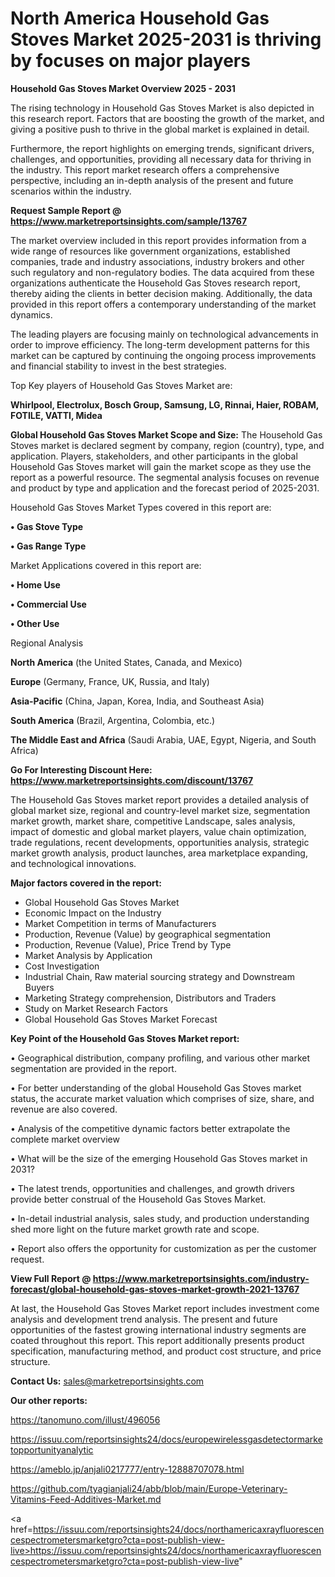 # North America Household Gas Stoves Market 2025-2031 is thriving by focuses on major players

<Strong> Household Gas Stoves Market Overview 2025 - 2031</strong>

The rising technology in Household Gas Stoves Market is also depicted in this research report. Factors that are boosting the growth of the market, and giving a positive push to thrive in the global market is explained in detail.

Furthermore, the report highlights on emerging trends, significant drivers, challenges, and opportunities, providing all necessary data for thriving in the industry. This report market research offers a comprehensive perspective, including an in-depth analysis of the present and future scenarios within the industry.

<strong>Request Sample Report @ <a href=https://www.marketreportsinsights.com/sample/13767>https://www.marketreportsinsights.com/sample/13767</a></strong>

The market overview included in this report provides information from a wide range of resources like government organizations, established companies, trade and industry associations, industry brokers and other such regulatory and non-regulatory bodies. The data acquired from these organizations authenticate the Household Gas Stoves research report, thereby aiding the clients in better decision making. Additionally, the data provided in this report offers a contemporary understanding of the market dynamics.

The leading players are focusing mainly on technological advancements in order to improve efficiency. The long-term development patterns for this market can be captured by continuing the ongoing process improvements and financial stability to invest in the best strategies.

Top Key players of Household Gas Stoves Market are:

<strong>Whirlpool, Electrolux, Bosch Group, Samsung, LG, Rinnai, Haier, ROBAM, FOTILE, VATTI, Midea</strong>

<strong><b>Global Household Gas Stoves Market Scope and Size:</b></strong>
The Household Gas Stoves market is declared segment by company, region (country), type, and application. Players, stakeholders, and other participants in the global Household Gas Stoves market will gain the market scope as they use the report as a powerful resource. The segmental analysis focuses on revenue and product by type and application and the forecast period of 2025-2031.

Household Gas Stoves Market Types covered in this report are:

<strong>• Gas Stove Type

• Gas Range Type</strong>

Market Applications covered in this report are:

<strong>• Home Use

• Commercial Use

• Other Use</strong> 

Regional Analysis

<strong>North America</strong> (the United States, Canada, and Mexico)

<strong>Europe</strong> (Germany, France, UK, Russia, and Italy)

<strong>Asia-Pacific</strong> (China, Japan, Korea, India, and Southeast Asia)

<strong>South America</strong> (Brazil, Argentina, Colombia, etc.)

<strong>The Middle East and Africa</strong> (Saudi Arabia, UAE, Egypt, Nigeria, and South Africa)

<strong>Go For Interesting Discount Here: <a href=https://www.marketreportsinsights.com/discount/13767>https://www.marketreportsinsights.com/discount/13767</a></strong>

The Household Gas Stoves market report provides a detailed analysis of global market size, regional and country-level market size, segmentation market growth, market share, competitive Landscape, sales analysis, impact of domestic and global market players, value chain optimization, trade regulations, recent developments, opportunities analysis, strategic market growth analysis, product launches, area marketplace expanding, and technological innovations.

<strong><b>Major factors covered in the report:</b></strong>
<ul>
  <li>Global Household Gas Stoves Market </li>
  <li>Economic Impact on the Industry</li>
  <li>Market Competition in terms of Manufacturers</li>
  <li>Production, Revenue (Value) by geographical segmentation</li>
  <li>Production, Revenue (Value), Price Trend by Type</li>
  <li>Market Analysis by Application</li>
  <li>Cost Investigation</li>
  <li>Industrial Chain, Raw material sourcing strategy and Downstream Buyers</li>
  <li>Marketing Strategy comprehension, Distributors and Traders</li>
  <li>Study on Market Research Factors</li>
  <li>Global Household Gas Stoves Market Forecast</li>
</ul>

<strong><b>Key Point of the Household Gas Stoves Market report:</b></strong>

• Geographical distribution, company profiling, and various other market segmentation are provided in the report.

• For better understanding of the global Household Gas Stoves market status, the accurate market valuation which comprises of size, share, and revenue are also covered.

• Analysis of the competitive dynamic factors better extrapolate the complete market overview

• What will be the size of the emerging Household Gas Stoves market in 2031?

• The latest trends, opportunities and challenges, and growth drivers provide better construal of the Household Gas Stoves Market.

• In-detail industrial analysis, sales study, and production understanding shed more light on the future market growth rate and scope.

• Report also offers the opportunity for customization as per the customer request.

<strong><b>View Full Report @ <a href=https://www.marketreportsinsights.com/industry-forecast/global-household-gas-stoves-market-growth-2021-13767>https://www.marketreportsinsights.com/industry-forecast/global-household-gas-stoves-market-growth-2021-13767</a></b></strong>


At last, the Household Gas Stoves Market report includes investment come analysis and development trend analysis. The present and future opportunities of the fastest growing international industry segments are coated throughout this report. This report additionally presents product specification, manufacturing method, and product cost structure, and price structure.

<strong>Contact Us:</strong>
sales@marketreportsinsights.com

<strong>Our other reports:</strong>

<a href=https://tanomuno.com/illust/496056>https://tanomuno.com/illust/496056</a>

<a href=https://issuu.com/reportsinsights24/docs/europewirelessgasdetectormarketopportunityanalytic>https://issuu.com/reportsinsights24/docs/europewirelessgasdetectormarketopportunityanalytic</a>

<a href=https://ameblo.jp/anjali0217777/entry-12888707078.html>https://ameblo.jp/anjali0217777/entry-12888707078.html</a>

<a href=https://github.com/tyagianjali24/abb/blob/main/Europe-Veterinary-Vitamins-Feed-Additives-Market.md>https://github.com/tyagianjali24/abb/blob/main/Europe-Veterinary-Vitamins-Feed-Additives-Market.md</a>

<a href=https://issuu.com/reportsinsights24/docs/northamericaxrayfluorescencespectrometersmarketgro?cta=post-publish-view-live>https://issuu.com/reportsinsights24/docs/northamericaxrayfluorescencespectrometersmarketgro?cta=post-publish-view-live</a>"
